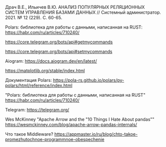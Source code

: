 Драч В.Е., Ильичев В.Ю. АНАЛИЗ ПОПУЛЯРНЫХ РЕЛЯЦИОННЫХ СИСТЕМ УПРАВЛЕНИЯ БАЗАМИ ДАННЫХ // Системный администратор. 2021. № 12 (229). С. 60-65.

Polars: библиотека для работы с данными, написанная на RUST:  https://habr.com/ru/articles/710240/

 https://core.telegram.org/bots/api#getmycommands

 https://core.telegram.org/bots/api#setmycommands

Aiogram: https://docs.aiogram.dev/en/latest/

 https://matplotlib.org/stable/index.html

 Документация Polars: https://pola-rs.github.io/polars/py-polars/html/reference/index.html

 "Polars: библиотека для работы с данными, написанная на RUST" https://habr.com/ru/articles/710240/

Telegram: https://telegram.org/

Wes McKinney "Apache Arrow and the "10 Things I Hate About pandas"" https://wesmckinney.com/blog/apache-arrow-pandas-internals/

Что такое Middleware? https://appmaster.io/ru/blog/chto-takoe-promezhutochnoe-programmnoe-obespechenie